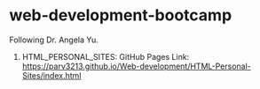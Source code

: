 # web-development-bootcamp
Following  Dr. Angela Yu.

1. HTML_PERSONAL_SITES: GitHub Pages Link: https://parv3213.github.io/Web-development/HTML-Personal-Sites/index.html

